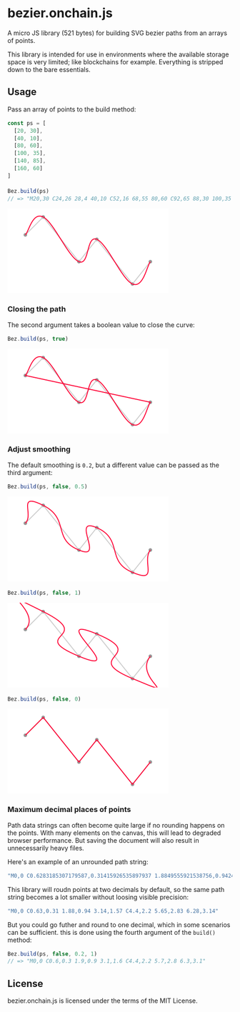 # bezier.onchain.js

A micro JS library (521 bytes) for building SVG bezier paths from an arrays of
points.

This library is intended for use in environments where the available storage
space is very limited; like blockchains for example. Everything is stripped down
to the bare essentials.

## Usage
Pass an array of points to the build method:

```js
const ps = [
  [20, 30],
  [40, 10],
  [80, 60],
  [100, 35],
  [140, 85],
  [160, 60]
]

Bez.build(ps)
// => "M20,30 C24,26 28,4 40,10 C52,16 68,55 80,60 C92,65 88,30 100,35 C112,..."
```

![SVG path with default settings](/examples/default.svg)

### Closing the path
The second argument takes a boolean value to close the curve:

```js
Bez.build(ps, true)
```

![Closed SVG path](/examples/default-closed.svg)

### Adjust smoothing
The default smoothing is `0.2`, but a different value can be passed as the third
argument:

```js
Bez.build(ps, false, 0.5)
```
![Smoothing of 0.5](/examples/smoothing-05.svg)

```js
Bez.build(ps, false, 1)
```
![Smoothing of 1.0](/examples/smoothing-10.svg)

```js
Bez.build(ps, false, 0)
```
![Smoothing of 0](/examples/smoothing-00.svg)

### Maximum decimal places of points
Path data strings can often become quite large if no rounding happens on the
points. With many elements on the canvas, this will lead to degraded browser
performance. But saving the document will also result in unnecessarily heavy
files.

Here's an example of an unrounded path string:

```js
"M0,0 C0.6283185307179587,0.31415926535897937 1.8849555921538756,0.9424777960769378 3.1415926535897936,1.5707963267948968 C4.39822971502571,2.199114857512855 5.654866776461628,2.827433388230814 6.283185307179587,3.141592653589793"
```

This library will roudn points at two decimals by default, so the same path
string becomes a lot smaller without loosing visible precision:

```js
"M0,0 C0.63,0.31 1.88,0.94 3.14,1.57 C4.4,2.2 5.65,2.83 6.28,3.14"
```

But you could go futher and round to one decimal, which in some scenarios can be
sufficient. this is done using the fourth argument of the `build()` method:

```js
Bez.build(ps, false, 0.2, 1)
// => "M0,0 C0.6,0.3 1.9,0.9 3.1,1.6 C4.4,2.2 5.7,2.8 6.3,3.1"
```

## License
bezier.onchain.js is licensed under the terms of the MIT License.



